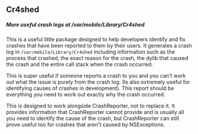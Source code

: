 ## Cr4shed
##### More useful crash logs at /var/mobile/Library/Cr4shed

This is a useful little package designed to help developers identify and fix crashes that have been reported to them by their users. It generates a crash log in `/var/mobile/Library/Cr4shed` including information such as the process that crashed, the exact reason for the crash, the dylib that caused the crash and the entire call stack when the crash occurred.

This is super useful if someone reports a crash to you and you can't work out what the issue is purely from the crash log. (Is also extremely useful for identifying causes of crashes in development). This report should be everything you need to work out exactly why the crash occurred.

This is designed to work alongside CrashReporter, not to replace it. It provides information that CrashReporter cannot provide and is usually all you need to identify the cause of the crash, but CrashReporter can still prove useful too for crashes that aren't caused by NSExceptions.
